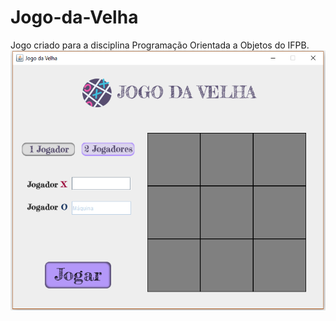 # Jogo-da-Velha
Jogo criado para a disciplina Programação Orientada a Objetos do IFPB. 
![img](https://github.com/renathavictor/Jogo-da-Velha/blob/master/Interface.png)
